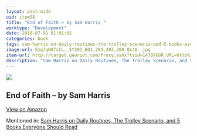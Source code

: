```yaml
---
layout: post-wide
uid: item58
title: "End of Faith – by Sam Harris "
worktype: "Development"
date: 2016-07-01 01:01:01
categories: book
tags: sam-harris-on-daily-routines-the-trolley-scenario-and-5-books-everyone-should-read
image-url: 51g7qN0TxCL._SY291_BO1,204,203,200_QL40_.jpg
item-url: http://target.georiot.com/Proxy.ashx?tsid=14707&GR_URL=http%3A%2F%2Fwww.amazon.com%2FEnd-Faith-Religion-Terror-Future%2Fdp%2F0393327655%2F
description: "Sam Harris on Daily Routines, The Trolley Scenario, and 5 Books Everyone Should Read"
---
```

<a href="http://target.georiot.com/Proxy.ashx?tsid=14707&GR_URL=http%3A%2F%2Fwww.amazon.com%2FEnd-Faith-Religion-Terror-Future%2Fdp%2F0393327655%2F" target="blank"><img src="../../../../img/thumbs/51g7qN0TxCL._SY291_BO1,204,203,200_QL40_.jpg" class="prod-img"></a>
<h2>End of Faith – by Sam Harris </h2>
<p><a class="btn btn-primary" href="http://target.georiot.com/Proxy.ashx?tsid=14707&GR_URL=http%3A%2F%2Fwww.amazon.com%2FEnd-Faith-Religion-Terror-Future%2Fdp%2F0393327655%2F" target="blank">View on Amazon</a><p>
<p>Mentioned in: <a href="http://fourhourworkweek.com/2015/07/08/sam-harris-on-daily-routines-the-trolley-scenario-and-5-books-everyone-should-read/" target="blank">Sam Harris on Daily Routines, The Trolley Scenario, and 5 Books Everyone Should Read</a></p>
